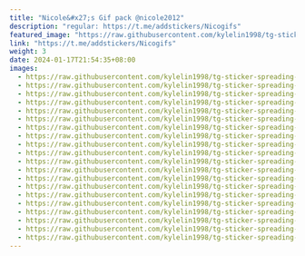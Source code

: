 ```yaml
---
title: "Nicole&#x27;s Gif pack @nicole2012"
description: "regular: https://t.me/addstickers/Nicogifs"
featured_image: "https://raw.githubusercontent.com/kylelin1998/tg-sticker-spreading-worldwide-images/main/img/152a2f50-b3e6-48f3-b4de-593051d815eb.jpg"
link: "https://t.me/addstickers/Nicogifs"
weight: 3
date: 2024-01-17T21:54:35+08:00
images:
  - https://raw.githubusercontent.com/kylelin1998/tg-sticker-spreading-worldwide-images/main/img/152a2f50-b3e6-48f3-b4de-593051d815eb.jpg
  - https://raw.githubusercontent.com/kylelin1998/tg-sticker-spreading-worldwide-images/main/img/f4aa5959-c18d-413f-a833-5782e5cbe901.jpg
  - https://raw.githubusercontent.com/kylelin1998/tg-sticker-spreading-worldwide-images/main/img/f15c43cb-9bbe-4a99-850d-f43054d7eda9.jpg
  - https://raw.githubusercontent.com/kylelin1998/tg-sticker-spreading-worldwide-images/main/img/cc9666d3-4bf6-4dd0-a1da-e480f9cd2ffc.jpg
  - https://raw.githubusercontent.com/kylelin1998/tg-sticker-spreading-worldwide-images/main/img/05225399-2dff-4883-9b8d-e6e1755624dc.jpg
  - https://raw.githubusercontent.com/kylelin1998/tg-sticker-spreading-worldwide-images/main/img/d06c35ef-c0dc-4579-8f23-dfc76b8ecfbf.jpg
  - https://raw.githubusercontent.com/kylelin1998/tg-sticker-spreading-worldwide-images/main/img/52b21058-e621-42ba-b16e-18d1715ad47f.jpg
  - https://raw.githubusercontent.com/kylelin1998/tg-sticker-spreading-worldwide-images/main/img/c71f911e-c4ed-4d14-a488-eb4b5d54ed69.jpg
  - https://raw.githubusercontent.com/kylelin1998/tg-sticker-spreading-worldwide-images/main/img/734a9c2f-4f57-4f6a-91f1-472c26a308b0.jpg
  - https://raw.githubusercontent.com/kylelin1998/tg-sticker-spreading-worldwide-images/main/img/82ac716f-775f-4e3e-9c28-7c05d9265d02.jpg
  - https://raw.githubusercontent.com/kylelin1998/tg-sticker-spreading-worldwide-images/main/img/112809ef-00b7-48e5-8ec1-6dace1d98a27.jpg
  - https://raw.githubusercontent.com/kylelin1998/tg-sticker-spreading-worldwide-images/main/img/f0f19f17-44b1-4829-9650-1a9aab1b8402.jpg
  - https://raw.githubusercontent.com/kylelin1998/tg-sticker-spreading-worldwide-images/main/img/c397b3ba-0a1b-41b6-9697-23a01cb55590.jpg
  - https://raw.githubusercontent.com/kylelin1998/tg-sticker-spreading-worldwide-images/main/img/2ee831fe-0ebc-4185-ba5b-eee577e2669d.jpg
  - https://raw.githubusercontent.com/kylelin1998/tg-sticker-spreading-worldwide-images/main/img/a1036082-b909-4099-87b0-17f7b9a3520f.jpg
  - https://raw.githubusercontent.com/kylelin1998/tg-sticker-spreading-worldwide-images/main/img/3c18d42d-12f2-4568-816f-80a52798b030.jpg
  - https://raw.githubusercontent.com/kylelin1998/tg-sticker-spreading-worldwide-images/main/img/f76ed429-7a8b-46c7-a618-b0a250a0c518.jpg
  - https://raw.githubusercontent.com/kylelin1998/tg-sticker-spreading-worldwide-images/main/img/8d38ff4d-aa71-446a-9e77-d5310b729ae5.jpg
  - https://raw.githubusercontent.com/kylelin1998/tg-sticker-spreading-worldwide-images/main/img/c29b8796-4dd5-46a4-b463-a7df9c0b0b3d.jpg
  - https://raw.githubusercontent.com/kylelin1998/tg-sticker-spreading-worldwide-images/main/img/bfec4746-3d27-40de-950d-4af682fa1a50.jpg
---
```

